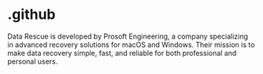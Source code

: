 # .github
Data Rescue is developed by Prosoft Engineering, a company specializing in advanced recovery solutions for macOS and Windows.   Their mission is to make data recovery simple, fast, and reliable for both professional and personal users.
